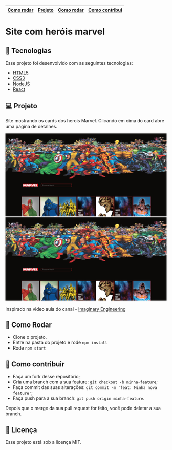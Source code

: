 | [Como rodar](Tecnologias) | [Projeto](#-projeto) | [Como rodar](#-como-rodar) | [Como contribui](#-como-contribuir) |
|  :---:  |  :----:  |  :---:  |:-------------------------:|

# Site com heróis marvel

## 🚀 Tecnologias

Esse projeto foi desenvolvido com as seguintes tecnologias:


- [HTML5](https://developer.mozilla.org/pt-BR/docs/Web/HTML/HTML5)
- [CSS3](https://developer.mozilla.org/pt-BR/docs/Web/CSS)
- [NodeJS](https://nodejs.org/en/)
- [React](https://pt-br.reactjs.org/)


## 💻 Projeto

Site mostrando os cards dos herois Marvel. Clicando em cima do card abre uma pagina de detalhes.

![img.png](.github%2Fimg.png)
![img.png](.github%2Fimg.png)


Inspirado na video aula do canal - [
Imaginary Engineering](https://www.youtube.com/watch?v=WpnCjosdhGs)

## 🚀 Como Rodar

- Clone o projeto.
- Entre na pasta do projeto e rode `npm install`
- Rode `npm start`

## 🤔 Como contribuir

- Faça um fork desse repositório;
- Cria uma branch com a sua feature: `git checkout -b minha-feature`;
- Faça commit das suas alterações: `git commit -m 'feat: Minha nova feature'`;
- Faça push para a sua branch: `git push origin minha-feature`.

Depois que o merge da sua pull request for feito, você pode deletar a sua branch.

## 📝 Licença

Esse projeto está sob a licença MIT.
